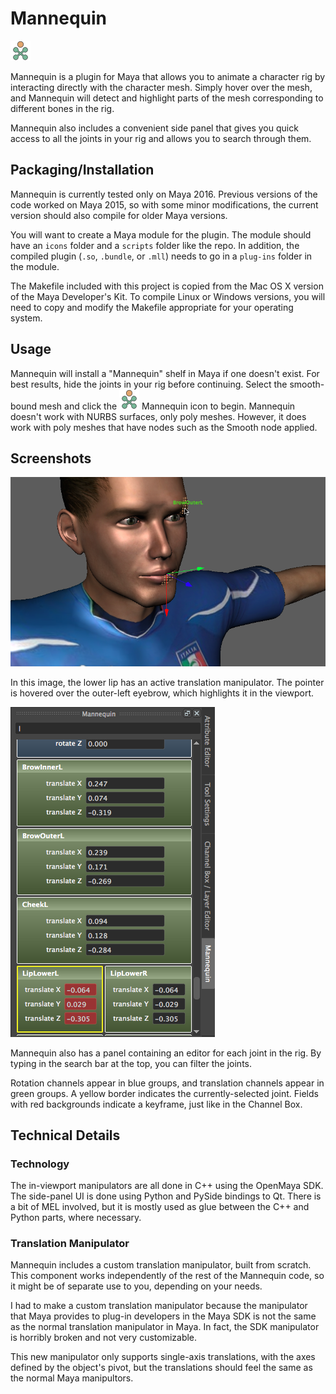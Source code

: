 Mannequin
==========
![Mannequin icon](icons/mannequin_maya2016.png)

Mannequin is a plugin for Maya that allows you to animate a character rig
by interacting directly with the character mesh. Simply hover over the mesh,
and Mannequin will detect and highlight parts of the mesh corresponding to
different bones in the rig.

Mannequin also includes a convenient side panel that gives you quick access
to all the joints in your rig and allows you to search through them.

Packaging/Installation
----------------------
Mannequin is currently tested only on Maya 2016. Previous versions of the code
worked on Maya 2015, so with some minor modifications, the current version
should also compile for older Maya versions.

You will want to create a Maya module for the plugin. The module should have an
`icons` folder and a `scripts` folder like the repo. In addition, the compiled
plugin (`.so`, `.bundle`, or `.mll`) needs to go in a `plug-ins` folder in the
module.

The Makefile included with this project is copied from the Mac OS X version of
the Maya Developer's Kit. To compile Linux or Windows versions, you will need
to copy and modify the Makefile appropriate for your operating system.

Usage
-----
Mannequin will install a "Mannequin" shelf in Maya if one doesn't exist. For
best results, hide the joints in your rig before continuing. Select the
smooth-bound mesh and click the ![Mannequin icon](icons/mannequin_maya2016.png)
Mannequin icon to begin. Mannequin doesn't work with NURBS surfaces, only poly
meshes. However, it does work with poly meshes that have nodes such as the
Smooth node applied.

Screenshots
-----------
![Mannequin manipulators in the viewport](screenshots/manipulators.png)

In this image, the lower lip has an active translation manipulator. The pointer is hovered over the outer-left eyebrow, which highlights it in the viewport.

![Mannequin side panel](screenshots/panel.png)

Mannequin also has a panel containing an editor for each joint in the rig. By
typing in the search bar at the top, you can filter the joints.

Rotation channels appear in blue groups, and translation channels appear in
green groups. A yellow border indicates the currently-selected joint. Fields
with red backgrounds indicate a keyframe, just like in the Channel Box.

Technical Details
-----------------
### Technology
The in-viewport manipulators are all done in C++ using the OpenMaya SDK. The
side-panel UI is done using Python and PySide bindings to Qt. There is a bit of
MEL involved, but it is mostly used as glue between the C++ and Python parts,
where necessary.

### Translation Manipulator
Mannequin includes a custom translation manipulator, built from scratch. This
component works independently of the rest of the Mannequin code, so it might
be of separate use to you, depending on your needs.

I had to make a custom translation manipulator because the manipulator that
Maya provides to plug-in developers in the Maya SDK is not the same as the
normal translation manipulator in Maya. In fact, the SDK manipulator is horribly
broken and not very customizable.

This new manipulator only supports single-axis translations, with the axes
defined by the object's pivot, but the translations should feel the same as the
normal Maya manipultors.
